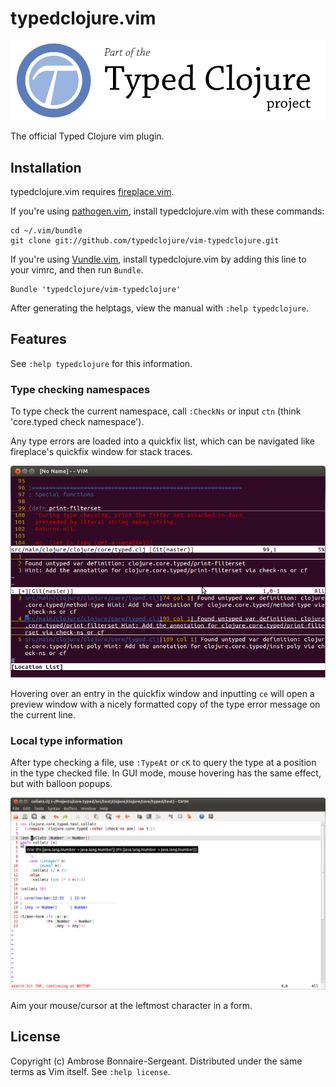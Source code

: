 # typedclojure.vim

<a href='http://typedclojure.org'><img src='images/part-of-typed-clojure-project.png'></a>

The official Typed Clojure vim plugin.

## Installation

typedclojure.vim requires [fireplace.vim](https://github.com/tpope/vim-fireplace).

If you're using [pathogen.vim](https://github.com/tpope/vim-pathogen), install typedclojure.vim
with these commands:

```
cd ~/.vim/bundle
git clone git://github.com/typedclojure/vim-typedclojure.git
```

If you're using [Vundle.vim](https://github.com/gmarik/Vundle.vim), install typedclojure.vim
by adding this line to your vimrc, and then run `Bundle`.

```
Bundle 'typedclojure/vim-typedclojure'
```

After generating the helptags, view the manual with `:help typedclojure`.

## Features

See `:help typedclojure` for this information.

### Type checking namespaces

To type check the current namespace, call `:CheckNs` or input `ctn` 
(think 'core.typed check namespace').

Any type errors are loaded into a quickfix list, which can be navigated like fireplace's
quickfix window for stack traces.

<img src='images/preview-window.png'>

Hovering over an entry in the quickfix window and inputting `ce` will open a preview window
with a nicely formatted copy of the type error message on the current line.

### Local type information

After type checking a file, use `:TypeAt` or `cK` to query the type at a
position in the type checked file. In GUI mode, mouse hovering has the same effect,
but with balloon popups.

<img src='images/typed-clojure-mouseover.png'>

Aim your mouse/cursor at the leftmost character in a form.

## License

Copyright (c) Ambrose Bonnaire-Sergeant.  Distributed under the same terms as Vim itself.
See `:help license`.


